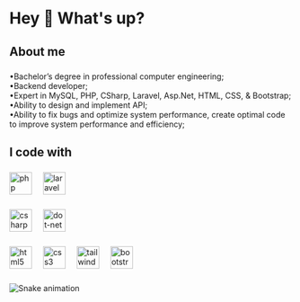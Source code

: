 <h1 align="left">Hey 👋 What's up?</h1>

###

<h2 align="left">About me</h2>

###

<p align="left">•Bachelor’s degree in professional computer engineering;<br>•Backend developer;<br>•Expert in MySQL, PHP, CSharp, Laravel, Asp.Net, HTML, CSS, & Bootstrap;<br>•Ability to design and implement API;<br>•Ability to fix bugs and optimize system performance, create optimal code to improve system performance and efficiency;</p>

###

<h2 align="left">I code with</h2>

###

<div align="left">
  <img src="https://skillicons.dev/icons?i=php" height="40" alt="php logo"  />
  <img width="12" />
  <img src="https://skillicons.dev/icons?i=laravel" height="40" alt="laravel logo"  />
</div>

###

<div align="left">
  <img src="https://skillicons.dev/icons?i=cs" height="40" alt="csharp logo"  />
  <img width="12" />
  <img src="https://skillicons.dev/icons?i=dotnet" height="40" alt="dot-net logo"  />
</div>

###

<div align="left">
  <img src="https://skillicons.dev/icons?i=html" height="40" alt="html5 logo"  />
  <img width="12" />
  <img src="https://skillicons.dev/icons?i=css" height="40" alt="css3 logo"  />
  <img width="12" />
  <img src="https://skillicons.dev/icons?i=tailwind" height="40" alt="tailwindcss logo"  />
  <img width="12" />
  <img src="https://skillicons.dev/icons?i=bootstrap" height="40" alt="bootstrap logo"  />
</div>

###

<img src="https://raw.githubusercontent.com/tahaazare/tahaazare/output/snake.svg" alt="Snake animation" />

###
